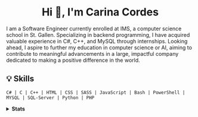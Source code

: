 


<h1 align="center">Hi 👋, I'm Carina Cordes    </h1>



I am a Software Engineer currently enrolled at IMS, a computer science school in St. Gallen. Specializing in backend programming, I have acquired valuable experience in C#, C++, and MySQL through internships. Looking ahead, I aspire to further my education in computer science or AI, aiming to contribute to meaningful advancements in a large, impactful company dedicated to making a positive difference in the world.




## 💡 Skills

```text
C# | C | C++ | HTML | CSS | SASS | JavaScript | Bash | PowerShell | MYSQL | SQL-Server | Python | PHP
```

<details>
 
<summary><b>Stats</b></summary>
<div align="center">

<h3 align="left">Languages and Tools:</h3>

![](http://github-profile-summary-cards.vercel.app/api/cards/profile-details?username=coerres&theme=transparent)
![](http://github-profile-summary-cards.vercel.app/api/cards/stats?username=coerres&theme=transparent)
![](http://github-profile-summary-cards.vercel.app/api/cards/most-commit-language?username=coerres&theme=transparent)
    </div>
</details>
